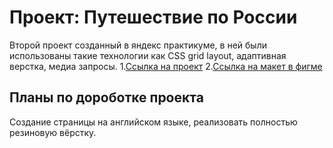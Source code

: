 # Проект: Путешествие по России
Второй проект созданный в яндекс практикуме, в ней были использованы такие технологии как CSS grid layout, адаптивная верстка, медиа запросы.
1.[Ссылка на проект](https://ak12chan.github.io/russian-travel/)
2.[Ссылка на макет в фигме](https://www.figma.com/file/5S2WSbEFL6awjVWJ0NWL8Q/Sprint-3_-Russia-_-desktop-%2B-mobile?type=design&node-id=28503-0&mode=design&t=soz3tn2o2CkliP1b-0)
## Планы по дороботке проекта
Создание страницы на английском языке, реализовать полностью резиновую вёрстку. 
